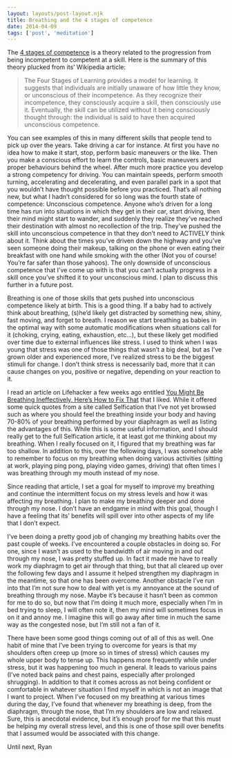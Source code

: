 ```yaml
---
layout: layouts/post-layout.njk 
title: Breathing and the 4 stages of competence
date: 2014-04-09
tags: ['post', 'meditation']
---
```

The [4 stages of competence](https://en.wikipedia.org/wiki/Four_stages_of_competence) is a theory related to the progression from being incompetent to competent at a skill.  Here is the summary of this theory plucked from its’ Wikipedia article:

> The Four Stages of Learning provides a model for learning. <!-- Excerpt Start -->It suggests that individuals are initially unaware of how little they know, or unconscious of their incompetence.<!-- Excerpt End --> As they recognize their incompetence, they consciously acquire a skill, then consciously use it. Eventually, the skill can be utilized without it being consciously thought through: the individual is said to have then acquired unconscious competence.

You can see examples of this in many different skills that people tend to pick up over the years.  Take driving a car for instance.  At first you have no idea how to make it start, stop, perform basic maneuvers or the like.  Then you make a conscious effort to learn the controls, basic maneuvers and proper behaviours behind the wheel.  After much more practice you develop a strong competency for driving.  You can maintain speeds, perform smooth turning, accelerating and decelerating, and even parallel park in a spot that you wouldn’t have thought possible before you practiced.  That’s all nothing new, but what I hadn’t considered for so long was the fourth state of competence: Unconscious competence.  Anyone who’s driven for a long time has run into situations in which they get in their car, start driving, then their mind might start to wander, and suddenly they realize they’ve reached their destination with almost no recollection of the trip.  They’ve pushed the skill into unconscious competence in that they don’t need to ACTIVELY think about it.  Think about the times you’ve driven down the highway and you’ve seen someone doing their makeup, talking on the phone or even eating their breakfast with one hand while smoking with the other (Not you of course!  You’re far safer than those yahoos).  The only downside of unconscious competence that I’ve come up with is that you can’t actually progress in a skill once you’ve shifted it to your unconscious mind.  I plan to discuss this further in a future post.

Breathing is one of those skills that gets pushed into unconscious competence likely at birth.  This is a good thing.  If a baby had to actively think about breathing, (s)he’d likely get distracted by something new, shiny, fast moving, and forget to breath.  I reason we start breathing as babies in the optimal way with some automatic modifications when situations call for it (choking, crying, eating, exhaustion, etc…), but these likely get modified over time due to external influences like stress.  I used to think when I was young that stress was one of those things that wasn’t a big deal, but as I’ve grown older and experienced more, I’ve realized stress to be the biggest stimuli for change.  I don’t think stress is necessarily bad, more that it can cause changes on you, positive or negative, depending on your reaction to it.

I read an article on Lifehacker a few weeks ago entitled [You Might Be Breathing Ineffectively. Here’s How to Fix That](https://lifehacker.com/you-might-be-breathing-ineffectively-heres-how-to-fix-1547766439) that I liked.  While it offered some quick quotes from a site called Selfication that I’ve not yet browsed such as where you should feel the breathing inside your body and having 70-80% of your breathing performed by your diaphragm as well as listing the advantages of this.  While this is some useful information, and I should really get to the full Selfication article, it at least got me thinking about my breathing.  When I really focused on it, I figured that my breathing was far too shallow.  In addition to this, over the following days, I was somehow able to remember to focus on my breathing when doing various activities (sitting at work, playing ping pong, playing video games, driving) that often times I was breathing through my mouth instead of my nose.

Since reading that article, I set a goal for myself to improve my breathing and continue the intermittent focus on my stress levels and how it was affecting my breathing.  I plan to make my breathing deeper and done through my nose.  I don’t have an endgame in mind with this goal, though I have a feeling that its’ benefits will spill over into other aspects of my life that I don’t expect.

I’ve been doing a pretty good job of changing my breathing habits over the past couple of weeks.  I’ve encountered a couple obstacles in doing so.  For one, since I wasn’t as used to the bandwidth of air moving in and out through my nose, I was pretty stuffed up.  In fact it made me have to really work my diaphragm to get air through that thing, but that all cleared up over the following few days and I assume it helped strengthen my diaphragm in the meantime, so that one has been overcome.  Another obstacle I’ve run into that I’m not sure how to deal with yet is my annoyance at the sound of breathing through my nose.  Maybe it’s because it hasn’t been as common for me to do so, but now that I’m doing it much more, especially when I’m in bed trying to sleep, I will often note it, then my mind will sometimes focus in on it and annoy me.  I imagine this will go away after time in much the same way as the congested nose, but I’m still not a fan of it.

There have been some good things coming out of all of this as well.  One habit of mine that I’ve been trying to overcome for years is that my shoulders often creep up (more so in times of stress) which causes my whole upper body to tense up.  This happens more frequently while under stress, but it was happening too much in general.  It leads to various pains (I’ve noted back pains and chest pains, especially after prolonged shrugging).  In addition to that it comes across as not being confident or comfortable in whatever situation I find myself in which is not an image that I want to project.  When I’ve focused on my breathing at various times during the day, I’ve found that whenever my breathing is deep, from the diaphragm, through the nose, that I’m my shoulders are low and relaxed.  Sure, this is anecdotal evidence, but it’s enough proof for me that this must be helping my overall stress level, and this is one of those spill over benefits that I assumed would be associated with this change.

Until next,
Ryan